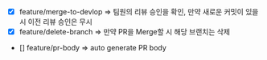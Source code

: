 - [x] feature/merge-to-devlop => 팀원의 리뷰 승인을 확인, 만약 새로운 커밋이 있을시 이전 리뷰 승인은 무시
- [x] feature/delete-branch => 만약 PR을 Merge할 시 해당 브랜치는 삭제
- [] feature/pr-body => auto generate PR body
